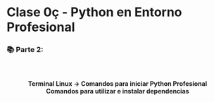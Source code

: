# Clase 0ç - Python en Entorno Profesional 

<h3> 📚 Parte 2: </h3>
    
  <br>

  <h4 align="center"> Terminal Linux -> Comandos para iniciar Python Profesional  <br> Comandos para utilizar e instalar dependencias </h4>